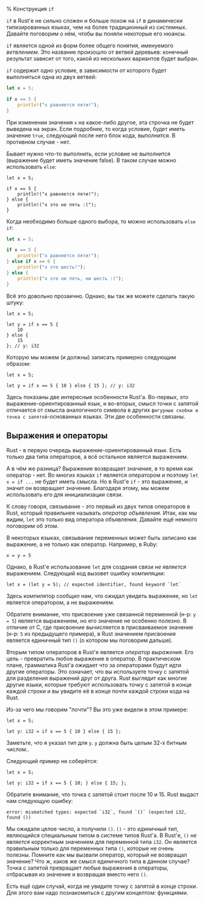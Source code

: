 % Конструкция `if`

`if` в Rust'е не сильно сложен и больше похож на `if` в динамически 
типизированных языках, чем на более традиционный из системных. Давайте 
поговорим о нём, чтобы вы поняли некоторые его нюансы.

`if` является одной из форм более общего понятия, именуемого *ветвлением*.
Это название произошло от ветвей деревьев: конечный результат зависит от того, 
какой из нескольких вариантов будет выбран.

`if` содержит одно условие, в зависимости от которого будет выполняться одна из 
двух ветвей:

```rust
let x = 5;

if x == 5 {
    println!("x равняется пяти!");
}
```

При изменении значения `x` на какое-либо другое, эта строчка не будет выведена 
на экран.
Если подробнее, то когда условие, будет иметь значение `true`, следующий после 
него блок кода, выполнится. В противном случае - нет.

Бывает нужно что-то выполнить, если условие не выполнится (выражение будет иметь 
значение false). В таком случае можно использовать `else`:

```{rust}
let x = 5;

if x == 5 {
    println!("x равняется пяти!");
} else {
    println!("x это не пять :(");
}
```

Когда необходимо больше одного выбора, то можно использовать `else if`:

```rust
let x = 5;

if x == 5 {
    println!("x равняется пяти!");
} else if x == 6 {
    println!("x это шесть!");
} else {
    println!("x это ни пять, ни шесть :(");
}
```

Всё это довольно прозаично. Однако, вы так же можете сделать такую штуку:

```{rust}
let x = 5;

let y = if x == 5 {
    10
} else {
    15
}; // y: i32
```

Которую мы можем (и должны) записать примерно следующим образом:

```{rust}
let x = 5;

let y = if x == 5 { 10 } else { 15 }; // y: i32
```

Здесь показаны две интересные особенности Rust'а. Во-первых, это выражение-ориентированный 
язык, и во-вторых, смысл точки с запятой отличается от смысла аналогичного символа 
в других `фигурные скобки и точка с запятой`-основанных языках. Эти две 
особенности связаны.

## Выражения и операторы

Rust - в первую очередь выражение-ориентированный язык. Есть только два типа
операторов, а всё остальное является выражением.

А в чём же разница? Выражение возвращает значение, в то время как оператор - нет.
Во многих языках `if` является оператором и поэтому `let x = if ...` не будет 
иметь смысла. Но в Rust'е `if` - это выражение, и значит он возвращает значение. 
Благодаря этому, мы можем использовать его для инициализации связи.

К слову говоря, связывание - это первый из двух типов операторов в Rust, который
правильнее называть *оператор объявления*. Итак, как мы видим, `let` это только 
вид оператора объявления. Давайте ещё немного поговорим об этом.

В некоторых языках, связывание переменных может быть записано как выражение, а не
только как оператор. Например, в Ruby:

```{ruby}
x = y = 5
```

Однако, в Rust'е использование `let` для создания связи _не является_ выражением.
Следующий код вызовет ошибку компиляции:

```{ignore}
let x = (let y = 5); // expected identifier, found keyword `let`
```

Здесь компилятор сообщил нам, что ожидал увидеть выражение, но `let` является 
оператором, а не выражением.

Обратите внимание, что присвоение уже связанной переменной (н-р: `y = 5`) является
выражением, но его значение не особенно полезно. В отличие от C, где присвоение
вычисляется в присваиваемое значение (н-р: `5` из предыдущего примера), в Rust
значением присвоения является единичный тип `()` (о котором мы поговорим дальше).

Вторым типом операторов в Rust'е является *оператор выражения*. Его цель - превратить
любое выражение в оператор. В практическом плане, грамматика Rust'а ожидает что 
за операторами будут идти другие операторы. Это означает, что вы используете 
точку с запятой для разделения выражений друг от друга. Rust выглядит как многие 
другие языки, которые требуют использовать точку с запятой в конце каждой строки
и вы увидите её в конце почти каждой строки кода на Rust.

Из-за чего мы говорим "почти"? Вы это уже видели в этом примере:

```{rust}
let x = 5;

let y: i32 = if x == 5 { 10 } else { 15 };
```

Заметьте, что я указал тип для `y`. `y` должна быть целым 32-х битным числом..

Следующий пример не соберётся:

```{ignore}
let x = 5;

let y: i32 = if x == 5 { 10; } else { 15; };
```

Обратите внимание, что точка с запятой стоит после 10 и 15. Rust выдаст нам 
следующую ошибку:

```text
error: mismatched types: expected `i32`, found `()` (expected i32, found ())
```

Мы ожидали целое число, а получили `()`. `()` - это *единичный тип*, являющийся
специальным типом в системе типов Rust'а. В Rust'е, `()` _не является_ корректным 
значением для переменной типа `i32`. Он является правильным только для переменных 
типа `()`, которые не очень полезны. Помните как мы вызвали оператор, который не 
возвращал значение? Что ж, каков же смысл единичного типа в данном случае?
Точка с запятой превращает любые выражения в операторы, отбрасывая из значение 
и возвращая вместо него `()`.

Есть ещё один случай, когда не увидите точку с запятой в конце строки. Для этого
вам надо познакомиться с другим концептом: функциями.
